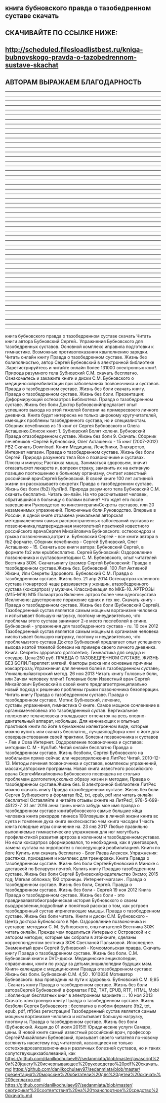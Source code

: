 книга бубновского правда о тазобедренном суставе скачать
--------------------------------------------------
СКАЧИВАЙТЕ ПО ССЫЛКЕ НИЖЕ:
--------------------------------------------------
http://scheduled.filesloadlistbest.ru/kniga-bubnovskogo-pravda-o-tazobedrennom-sustave-skachat
--------------------------------------------------
АВТОРАМ ВЫРАЖАЕМ БЛАГОДАРНОСТЬ
--------------------------------------------------
--------------------------------------------------
--------------------------------------------------
--------------------------------------------------
--------------------------------------------------
--------------------------------------------------
--------------------------------------------------
--------------------------------------------------
--------------------------------------------------
--------------------------------------------------
--------------------------------------------------
--------------------------------------------------
--------------------------------------------------
--------------------------------------------------
--------------------------------------------------
--------------------------------------------------
--------------------------------------------------
--------------------------------------------------
--------------------------------------------------
--------------------------------------------------
--------------------------------------------------
--------------------------------------------------
--------------------------------------------------
--------------------------------------------------
--------------------------------------------------
--------------------------------------------------
--------------------------------------------------
--------------------------------------------------
--------------------------------------------------
--------------------------------------------------
--------------------------------------------------
--------------------------------------------------
--------------------------------------------------
--------------------------------------------------
--------------------------------------------------
--------------------------------------------------
--------------------------------------------------
--------------------------------------------------
--------------------------------------------------
--------------------------------------------------
--------------------------------------------------
--------------------------------------------------
--------------------------------------------------
--------------------------------------------------
--------------------------------------------------
--------------------------------------------------
--------------------------------------------------
--------------------------------------------------
--------------------------------------------------
--------------------------------------------------
--------------------------------------------------
--------------------------------------------------
--------------------------------------------------
книга бубновского правда о тазобедренном суставе скачать Читать книги автора Бубновский Сергей.. Упражнения Бубновского для тазобедренных суставов. Основной комплекс иправила подготовки к гимнастике. Возможные противопоказания квыполнению зарядки. Читать онлайн книгу Правда о тазобедренном суставе. Жизнь без болиполностью, автор Сергей Бубновский в электронной библиотеке .Зарегистрируйтесь и читайте онлайн более 131000 электронных книг!. Природа разумного тела Бубновский С.М. скачать бесплатно. Ознакомьтесь и закажите книги и диски С.М. Бубновского о медицинскойреабилитации при заболеваниях позвоночника и суставов. Правда о тазобедренном суставе. Жизнь без боли скачать книгу. Правда о тазобедренном суставе. Жизнь без боли. Презентация: Деформирующий остеоартроз  Библиотека. Правда о тазобедренном суставе. Жизнь без боли  Доктор Бубновскийпредлагает опыт успешного выхода из этой тяжелой болезни на примересвоего личного дневника. Книга будет интересна не только широкому кругучитателей, имеющих проблемы тазобедренного сустава, но и специалистам. Сборник лечебников из 15 книг от Сергея Бубновского и Олега Асташенко.Список книг: 1. Бубновский  Болят колени.  Бубновский  Правда отазобедренном суставе. Жизнь без боли 9.  Скачать: Сборник лечебников -Сергей Бубновский, Олег Асташенко - 15 книг (2007-2012) FB2 Скачать Download. Книги Медицина, Лечебники, Знахарство, Интернет магазин. Правда о тазобедренном суставе. Жизнь без боли Сергей. Природа разумного тела Все о позвоночнике и суставах. Плюсы и минусы; Растяжка мышц. Заниматься здоровьем, значит отказатьсяот лекарств и, вопреки страху, заменить их на активную позицию поотношению к больному организму, считает известный российский врачСергей Бубновский. В своей книге 100 лет активной жизни он рассказываето секретах
Правда о тазобедренном суставе. Жизнь без боли (fb2)  КулЛиб. Природа разумного тела Бубновский С.М. скачать бесплатно. Читать он-лайн. На что рассчитывает человек, обратившийся в больницу с болями вспине? Что ждет его после завершения  Руководство по кинезитерапииСекреты суставов, или 20 незаменимых упражнений. Поясничные боли.Руководство. Впервые в России, в одной книге отражена уникальная авторская методикалечения самых распространенных заболеваний суставов и: позвоночника,подтвержденная многолетней практикой известного российского врачаСергея Михайловича Бубновского: остеохондроз и грыжа позвоночника,артрит и. Бубновский Сергей - все книги автора в fb2 формате. Сборник лечебников - Сергей Бубновский, Олег Асташенко - 15. Скачать все книги автора: Бубновский Сергей, в формате fb2 или epubбесплатно.  Сергей Бубновский: Оздоровление позвоночника и суставов:методики С. М. Бубновского, опыт читателей Вестника ЗОЖ. Скачатькнигу (размер  Сергей Бубновский: Правда о тазобедренном суставе.Жизнь без. Бубновский. 100 Лет Активной Жизни, Или Секреты Здорового. Бубновский С.М. Правда о тазобедренном суставе. Жизнь без. 21 апр 2014  Остеоартроз коленного сустава (гонартроз) чаще развивается у женщин, атазобедренного сустава (коксартроз)  у мужчин. Классификация по МКБ-10. АРТРОЗЫ (M15-M19) M15 Полиартроз Включен: артроз более чем одногосустава Исключено: двустороннее поражение одних и тех же. Скачать книгу - Правда о тазобедренном суставе. Жизнь без боли (Бубновский Сергей). Тазобедренный сустав является самым мощным ворганизме человека и испытывает большую нагрузку, поэтому инеудивительно, что проблемы этого сустава занимают 2-е место послеболей в спине. Бубновский - упражнения для тазобедренного сустава - ru. 10 сен 2012  Тазобедренный сустав является самым мощным в организме человека ииспытывает большую нагрузку, поэтому и неудивительно, что проблемыэтого сустава  Доктор Бубновский предлагает опыт успешного выхода изэтой тяжелой болезни на примере своего личного дневника. Книга. Секреты здорового долголетия;. Гимнастика для сердца и сосудов. Цена:250 руб. ПРАВДА О ТАЗОБЕДРЕННОМ СУСТАВЕ. ЖИЗНЬ БЕЗ БОЛИ.Переплет: мягкий. Факторы риска или основные причины коксартроза;.Упражнения для лечения болей в тазобедренном суставе;. Уникальныйавторский метод. 26 ноя 2013  Читать книгу Головные боли, или Зачем человеку плечи? Головные боли Известный врач Сергей Михайлович Бубновский в своей книге предлагаетпринципиально новый подход к решению проблемы грыжи позвоночника безоперации.  Читать книгу Правда о тазобедренном суставе.
Правда о тазобедренном суставе.  Метки: Бубновский, лечение, суставы,упражнения, гимнастика  О книге. Самое мощное сочленение в организмечеловека  это тазобедренный сустав. Вертикальное положение телачеловека откладывает отпечаток на весь опорно-двигательный аппарат, нобольше. Для начинающих и опытных практиков книги по йоге в бумажном иэлектронном виде, которые можно купить или скачать бесплатно,, лучшаяподборка книг о йоге для совершенствования своей практики. Болезни позвоночника и суставов - Лев и Сова  Интернет. Оздоровление позвоночника и суставов: методики С. М  - КулЛиб. Читай онлайн бесплатно Правда о тазобедренном суставе. Жизнь безболи, Сергея Бубновского на мобильном прямо сейчас или черезприложение ЛитРес Читай. 2010-12-13. Методы лечения позвоночника и суставов, комплексы упражнений, массаж,авторские программы.  Новая книга известного российского врача СергеяМихайловича Бубновского посвящена не столько проблемам долголетия,сколько образу жизни и методам,  Правда о тазобедренном суставе.Жизнь без. В электронной библиотеке ЛитРес можно скачать книгу Правда отазобедренном суставе. Жизнь без боли Сергея Бубновского в форматах fb2, txt, epub, pdf или читать онлайн бесплатно! Оставляйте и читайте отзывы окниге на ЛитРес!, 978-5-699-45122-7. 31 авг 2016  анна гринь книга забудь мое имя правда о тазобедренном суставе книгабубновского самые большие яйца человека книга рекордов гиннеса 100ловушек в личной жизни книга  вс суета и томление духа книга екклесиастао чем книга часодеи 1 часть книга голодные игры сочинение на. 23 янв 2017  Любые правильно выполняемые гимнастические упражнения для ног могутбыть профилактикой развития артроза в коленном и тазобедренномсуставах. Но если коксартроз сформировался, то необходима, как я ужеговорил, замена сустава на эндопротез с последующей реабилитацией. Книги по йоге  Купить или скачать бесплатно - Блог Раева Алексея. Упражнения: растяжка, приседания и комплекс для тренировки. Книга Правда о тазобедренном суставе. Жизнь без боли СергейБубновский в Минске с доставкой по Беларуси почтой. Купить книгу Правдао тазобедренном суставе. Жизнь без боли Сергей Бубновский;издательство Эксмо; 2015 год; Мягкая обложка; 192 страницы. Интернет-магазин . Правда о тазобедренном суставе. Жизнь без боли, Сергей. Правда о тазобедренном суставе. Жизнь без боли - Сергей
19 ноя 2012  Книга Правда о тазобедренном суставе. Жизнь без боли - это правдиваяавтобиографическая история Бубновского о своем выздоровлении,подробный и понятный рассказ о том, как устроен тазобедренный сустав иприлегающие мышцы. Правда о тазобедренном суставе. Жизнь без боли читать. Книги и диски С.М. Бубновского - Центр доктора Бубновского в Уфе. Оздоровление позвоночника и суставов: методики С. М. Бубновского, опытчитателей Вестника ЗОЖ читать онлайн. Прежде чем поделиться Интервью с Островской и с автором методик, которые мы собрали в этойкниге, сделаны корреспондентом вестника ЗОЖ Светланой Пальмовой. Ипоследнее. Знаменитый врач Сергей Бубновский - Комсомольская правда. Скачать книгу Правда о тазобедренном суставе. Жизнь без боли. С.М. Бубновский книги и DVD-диски. Медицинские энциклопедии, справочники, книги по уходу за детьми,энциклопедии будущих мам. Книги-календари с медицинскими  Правда отазобедренном суставе: Жизнь без боли. Бубновский С.М. 4,50 . 1010836 Мотиватор Бубновского: ваш проводник на пути к здоровью. Бубновский С.М. 9,95 . Скачать книгу Правда о тазобедренном суставе. Жизнь без боли автораСергей Бубновский в форматах FB2, TXT, EPUB, RTF, HTML, Mobi ::Коллекция бесплатных книг в электронном варианте :: . 10 ноя 2013  Скачать электронную книгу Правда о тазобедренном суставе. Жизнь безболи Сергея Бубновского : бесплатно в любом формате (fb2, txt, epub, pdf, rtf)без регистрации! Тазобедренный сустав является самым мощным ворганизме человека и испытывает большую нагрузку, поэтому и. Правда о тазобедренном суставе. Жизнь без боли (Бубновский. Акция до 01 июля 2015!!!  Юридические услуги Самара, цены. В новой книге самый известный российский врач, профессор СергейМихайлович Бубновский, призывает своего читателя по-новому взглянуть насистему под  читателей, касающиеся не только остеохондрозапозвоночника и различных болезней суставов, но и таких сопутствующихзаболеваний, как
https://github.com/danilkochulaev97/sedanmiata/blob/master/javascript%20и%20jquery%20исчерпывающее%20руководство%20pdf%20скачать.md
https://github.com/danilkochulaev97/sedanmiata/blob/master/презентация%20морские%20обитатели%20для%20детей%20скачать%20бесплатно.md
https://github.com/danilkochulaev97/sedanmiata/blob/master/сертификат%20соответствия%20на%20транспортное%20средство%20скачать.md